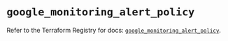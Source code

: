 # `google_monitoring_alert_policy`

Refer to the Terraform Registry for docs: [`google_monitoring_alert_policy`](https://registry.terraform.io/providers/hashicorp/google/6.34.0/docs/resources/monitoring_alert_policy).

